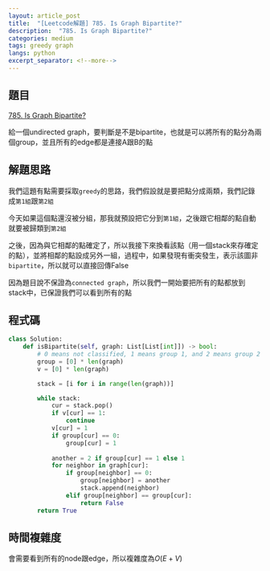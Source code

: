 ```yaml
---
layout: article_post
title:  "[Leetcode解題] 785. Is Graph Bipartite?"
description:  "785. Is Graph Bipartite?"
categories: medium
tags: greedy graph
langs: python
excerpt_separator: <!--more-->
---
```


## 題目

[785. Is Graph Bipartite?](https://leetcode.com/problems/is-graph-bipartite/?envType=problem-list-v2&envId=graph)

給一個undirected graph，要判斷是不是bipartite，也就是可以將所有的點分為兩個group，並且所有的edge都是連接A跟B的點

<!--more-->

## 解題思路

我們這題有點需要採取`greedy`的思路，我們假設就是要把點分成兩類，我們記錄成`第1組`跟`第2組`

今天如果這個點還沒被分組，那我就預設把它分到`第1組`，之後跟它相鄰的點自動就要被歸類到`第2組`

之後，因為與它相鄰的點確定了，所以我接下來換看該點（用一個stack來存確定的點），並將相鄰的點設成另外一組，過程中，如果發現有衝突發生，表示該圖非`bipartite`，所以就可以直接回傳False

因為題目說不保證為`connected graph`，所以我們一開始要把所有的點都放到stack中，已保證我們可以看到所有的點

## 程式碼

```python
class Solution:
    def isBipartite(self, graph: List[List[int]]) -> bool:
        # 0 means not classified, 1 means group 1, and 2 means group 2
        group = [0] * len(graph)
        v = [0] * len(graph)

        stack = [i for i in range(len(graph))]

        while stack:
            cur = stack.pop()
            if v[cur] == 1:
                continue
            v[cur] = 1
            if group[cur] == 0:
                group[cur] = 1
            
            another = 2 if group[cur] == 1 else 1
            for neighbor in graph[cur]:
                if group[neighbor] == 0:
                    group[neighbor] = another
                    stack.append(neighbor)
                elif group[neighbor] == group[cur]:
                    return False
        return True
```

## 時間複雜度

會需要看到所有的node跟edge，所以複雜度為$O(E+V)$